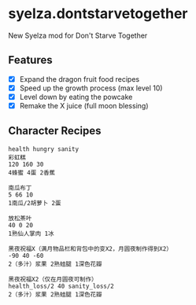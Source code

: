 # syelza.dontstarvetogether

New Syelza mod for Don't Starve Together

## Features

- [x] Expand the dragon fruit food recipes
- [x] Speed up the growth process (max level 10)
- [x] Level down by eating the powcake
- [x] Remake the X juice (full moon blessing)

## Character Recipes

```
health hungry sanity
彩虹糕
120 160 30
4蜂蜜 4蛋 2香蕉

南瓜布丁
5 66 10
1南瓜/2胡萝卜 2蛋

放松茶叶
40 0 20
1熟仙人掌肉 1冰

黑夜祝福X（满月物品栏和背包中的变X2，月圆夜制作得到X2）
-90 40 -60
2（多汁）浆果 2熟蛙腿 1深色花瓣

黑夜祝福X2（仅在月圆夜可制作）
health_loss/2 40 sanity_loss/2
2（多汁）浆果 2熟蛙腿 1深色花瓣
```